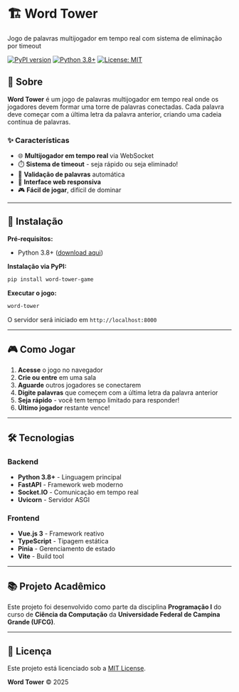 # 🏗️ Word Tower

Jogo de palavras multijogador em tempo real com sistema de eliminação por timeout

[![PyPI version](https://badge.fury.io/py/word-tower-game.svg)](https://badge.fury.io/py/word-tower-game)
[![Python 3.8+](https://img.shields.io/badge/python-3.8+-blue.svg)](https://www.python.org/downloads/)
[![License: MIT](https://img.shields.io/badge/License-MIT-yellow.svg)](https://opensource.org/licenses/MIT)

## 📖 Sobre

**Word Tower** é um jogo de palavras multijogador em tempo real onde os jogadores devem formar uma torre de palavras conectadas. Cada palavra deve começar com a última letra da palavra anterior, criando uma cadeia contínua de palavras.

### ✨ Características

- 🌐 **Multijogador em tempo real** via WebSocket
- ⏱️ **Sistema de timeout** - seja rápido ou seja eliminado!
- 🎯 **Validação de palavras** automática
- 📱 **Interface web responsiva** 
- 🎮 **Fácil de jogar**, difícil de dominar

---

## 🚀 Instalação

**Pré-requisitos:**
- Python 3.8+ ([download aqui](https://www.python.org/downloads/))

**Instalação via PyPI:**

```bash
pip install word-tower-game
```

**Executar o jogo:**

```bash
word-tower
```

O servidor será iniciado em `http://localhost:8000`

---

## 🎮 Como Jogar

1. **Acesse** o jogo no navegador
2. **Crie ou entre** em uma sala
3. **Aguarde** outros jogadores se conectarem
4. **Digite palavras** que começem com a última letra da palavra anterior
5. **Seja rápido** - você tem tempo limitado para responder!
6. **Último jogador** restante vence!

---

## 🛠️ Tecnologias

### Backend
- **Python 3.8+** - Linguagem principal
- **FastAPI** - Framework web moderno
- **Socket.IO** - Comunicação em tempo real
- **Uvicorn** - Servidor ASGI

### Frontend
- **Vue.js 3** - Framework reativo
- **TypeScript** - Tipagem estática
- **Pinia** - Gerenciamento de estado
- **Vite** - Build tool

---

## 📚 Projeto Acadêmico

Este projeto foi desenvolvido como parte da disciplina **Programação I** do curso de **Ciência da Computação** da **Universidade Federal de Campina Grande (UFCG)**.

---

## 📄 Licença

Este projeto está licenciado sob a [MIT License](https://opensource.org/licenses/MIT).

**Word Tower** © 2025
